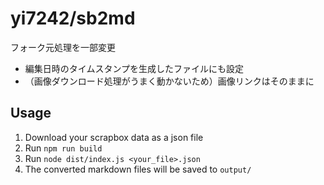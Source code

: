 # yi7242/sb2md
フォーク元処理を一部変更
- 編集日時のタイムスタンプを生成したファイルにも設定
- （画像ダウンロード処理がうまく動かないため）画像リンクはそのままに

## Usage

1. Download your scrapbox data as a json file
1. Run `npm run build`
1. Run `node dist/index.js <your_file>.json`
1. The converted markdown files will be saved to `output/`

